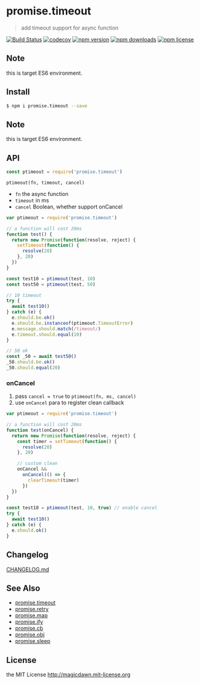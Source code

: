 <!-- template for package readme -->

# promise.timeout

> add timeout support for async function

[![Build Status](https://img.shields.io/travis/magicdawn/promise.x.svg?style=flat-square)](https://travis-ci.org/magicdawn/promise.x)
[![codecov](https://codecov.io/gh/magicdawn/promise.x/branch/master/graph/badge.svg?flag=ptimeout)](https://codecov.io/gh/magicdawn/promise.x)
[![npm version](https://img.shields.io/npm/v/promise.timeout.svg?style=flat-square)](https://www.npmjs.com/package/promise.timeout)
[![npm downloads](https://img.shields.io/npm/dm/promise.timeout.svg?style=flat-square)](https://www.npmjs.com/package/promise.timeout)
[![npm license](https://img.shields.io/npm/l/promise.timeout.svg?style=flat-square)](http://magicdawn.mit-license.org)

## Note

this is target ES6 environment.

## Install

```sh
$ npm i promise.timeout --save
```

## Note

this is target ES6 environment.

## API

```js
const ptimeout = require('promise.timeout')
```

`ptimeout(fn, timeout, cancel)`

- `fn` the async function
- `timeout` in ms
- `cancel` Boolean, whether support onCancel

```js
var ptimeout = require('promise.timeout')

// a function will cost 20ms
function test() {
  return new Promise(function(resolve, reject) {
    setTimeout(function() {
      resolve(20)
    }, 20)
  })
}

const test10 = ptimeout(test, 10)
const test50 = ptimeout(test, 50)

// 10 timeout
try {
  await test10()
} catch (e) {
  e.should.be.ok()
  e.should.be.instanceof(ptimeout.TimeoutError)
  e.message.should.match(/timeout/)
  e.timeout.should.equal(10)
}

// 50 ok
const _50 = await test50()
_50.should.be.ok()
_50.should.equal(20)
```

### onCancel

1. pass `cancel = true` to `ptimeout(fn, ms, cancel)`
2. use `onCancel` para to register clean callback

```js
var ptimeout = require('promise.timeout')

// a function will cost 20ms
function test(onCancel) {
  return new Promise(function(resolve, reject) {
    const timer = setTimeout(function() {
      resolve(20)
    }, 20)

    // custom clean
    onCancel &&
      onCancel(() => {
        clearTimeout(timer)
      })
  })
}

const test10 = ptimeout(test, 10, true) // enable cancel
try {
  await test10()
} catch (e) {
  e.should.ok()
}
```

## Changelog

[CHANGELOG.md](CHANGELOG.md)

## See Also

- [promise.timeout](https://github.com/magicdawn/promise.x/blob/master/promise.timeout)
- [promise.retry](https://github.com/magicdawn/promise.x/blob/master/promise.retry)
- [promise.map](https://github.com/magicdawn/promise.x/blob/master/promise.map)
- [promise.ify](https://github.com/magicdawn/promise.x/blob/master/promise.ify)
- [promise.cb](https://github.com/magicdawn/promise.x/blob/master/promise.cb)
- [promise.obj](https://github.com/magicdawn/promise.x/blob/master/promise.obj)
- [promise.sleep](https://github.com/magicdawn/promise.x/blob/master/promise.sleep)

## License

the MIT License http://magicdawn.mit-license.org
